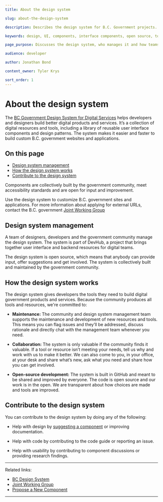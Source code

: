 ```yaml
---
title: About the design system

slug: about-the-design-system

description: Describes the design system for B.C. Government projects.

keywords: design, UI, components, interface components, open source, tools, resources

page_purpose: Discusses the design system, who manages it and how teams and developers can contribute to it.

audience: developer

author: Jonathan Bond

content_owner: Tyler Krys

sort_order: 1
---
```


# About the design system

The [BC Government Design System for Digital Services](https://developer.gov.bc.ca/Design-System/About-the-Design-System) helps developers and designers build better digital products and services. It’s a collection of digital resources and tools, including a library of reusable user interface components and design patterns. The system makes it easier and faster to build custom B.C. government websites and applications.

## On this page

- [Design system management](#design-system-management)
- [How the design system works](#how-the-design-system-works)
- [Contribute to the design system](#contribute-to-the-design-system)

Components are collectively built by the government community, meet accessibility standards and are open for input and improvement.

Use the design system to customize B.C. government sites and applications. For more information about applying for external URLs, contact the B.C. government [Joint Working Group](https://www2.gov.bc.ca/gov/content/governments/services-for-government/service-experience-digital-delivery/digital-delivery/web-property-process)

## Design system management

A team of designers, developers and the government community manage the design system. The system is part of DevHub, a project that brings together user interface and backend resources for digital teams.

The design system is open source, which means that anybody can provide input, offer suggestions and get involved. The system is collectively built and maintained by the government community.

## How the design system works

The design system gives developers the tools they need to build digital government products and services. Because the community produces all tools and resources, we're committed to:

- **Maintenance:** The community and design system management team supports the maintenance and development of new resources and tools. This means you can flag issues and they’ll be addressed, discuss rationale and directly chat with the management team whenever you need.

- **Collaboration:** The system is only valuable if the community finds it valuable. If a tool or resource isn’t meeting your needs, tell us why and work with us to make it better. We can also come to you, in your office, at your desk and share what’s new, ask what you need and share how you can get involved.

- **Open-source development:** The system is built in GitHub and meant to be shared and improved by everyone. The code is open source and our work is in the open. We are transparent about how choices are made and tools are improved.

## Contribute to the design system

You can contribute to the design system by doing any of the following:

- Help with design by [suggesting a component](https://developer.gov.bc.ca/Design-System/Propose-a-New-Component) or improving documentation.

- Help with code by contributing to the code guide or reporting an issue.

- Help with usability by contributing to component discussions or providing research findings.

---
Related links:
* [BC Design System](https://developer.gov.bc.ca/Design-System/About-the-Design-System)
* [Joint Working Group](https://www2.gov.bc.ca/gov/content/governments/services-for-government/service-experience-digital-delivery/digital-delivery/web-property-process)
* [Propose a New Component](https://developer.gov.bc.ca/Design-System/Propose-a-New-Component)

---
